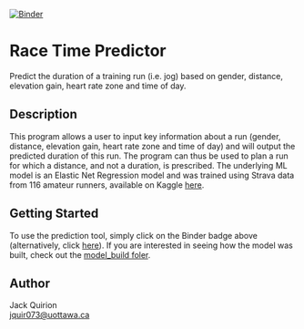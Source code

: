 [![Binder](https://mybinder.org/badge_logo.svg)](https://mybinder.org/v2/gh/jackkq/Race-Time-Predictor/HEAD?urlpath=voila%2Frender%2Fpredictor.ipynb)

# Race Time Predictor

Predict the duration of a training run (i.e. jog) based on gender, distance, elevation gain, heart rate zone and time of day.

## Description

This program allows a user to input key information about a run (gender, distance, elevation gain, heart rate zone and time of day) and will output the predicted duration of this run. The program can thus be used to plan a run for which a distance, and not a duration, is prescribed. The underlying ML model is an Elastic Net Regression model and was trained using Strava data from 116 amateur runners, available on Kaggle [here](https://www.kaggle.com/datasets/olegoaer/running-races-strava). 

## Getting Started

To use the prediction tool, simply click on the Binder badge above (alternatively, click [here](https://mybinder.org/v2/gh/jackkq/Race-Time-Predictor/HEAD?urlpath=voila%2Frender%2Fpredictor.ipynb)). If you are interested in seeing how the model was built, check out the [model_build foler](model_build).

## Author

Jack Quirion\
<jquir073@uottawa.ca>
